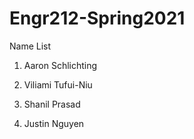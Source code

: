 # Engr212-Spring2021

Name List

1. Aaron Schlichting
2. Viliami Tufui-Niu

2. Shanil Prasad
3. Justin Nguyen
